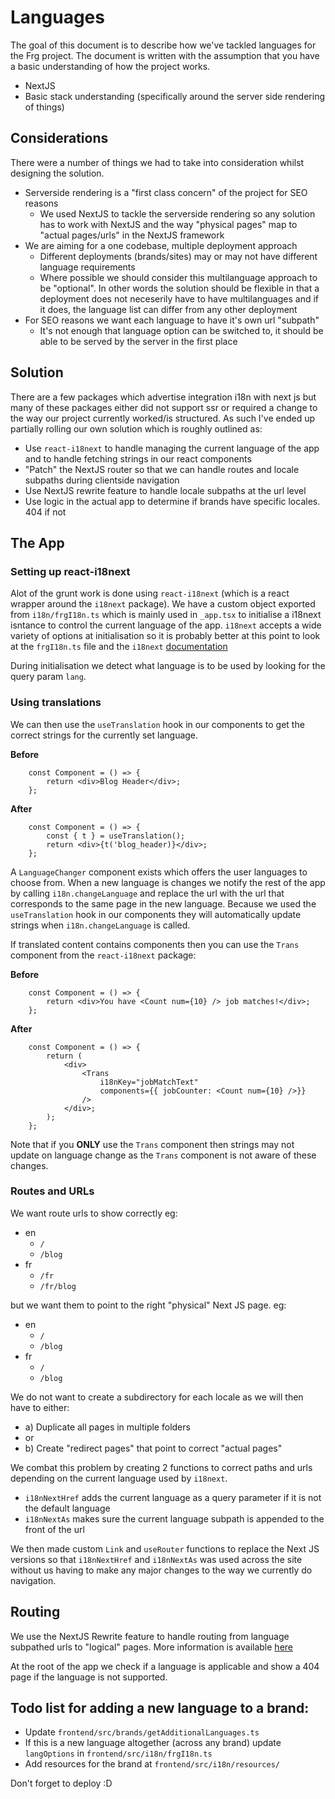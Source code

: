 # Languages

The goal of this document is to describe how we've tackled languages for the Frg project. The document is written with the assumption that you have a basic understanding of how the project works.

- NextJS
- Basic stack understanding (specifically around the server side rendering of things)

## Considerations

There were a number of things we had to take into consideration whilst designing the solution.

- Serverside rendering is a "first class concern" of the project for SEO reasons
  - We used NextJS to tackle the serverside rendering so any solution has to work with NextJS and the way "physical pages" map to "actual pages/urls" in the NextJS framework
- We are aiming for a one codebase, multiple deployment approach
  - Different deployments (brands/sites) may or may not have different language requirements
  - Where possible we should consider this multilanguage approach to be "optional". In other words the solution should be flexible in that a deployment does not neceserily have to have multilanguages and if it does, the language list can differ from any other deployment
- For SEO reasons we want each language to have it's own url "subpath"
  - It's not enough that language option can be switched to, it should be able to be served by the server in the first place

## Solution

There are a few packages which advertise integration i18n with next js but many of these packages either did not support ssr or required a change to the way our project currently worked/is structured. As such I've ended up partially rolling our own solution which is roughly outlined as:

- Use `react-i18next` to handle managing the current language of the app and to handle fetching strings in our react components
- "Patch" the NextJS router so that we can handle routes and locale subpaths during clientside navigation
- Use NextJS rewrite feature to handle locale subpaths at the url level
- Use logic in the actual app to determine if brands have specific locales. 404 if not

## The App

### Setting up react-i18next

Alot of the grunt work is done using `react-i18next` (which is a react wrapper around the `i18next` package). We have a custom object exported from `i18n/frgI18n.ts` which is mainly used in `_app.tsx` to initialise a i18next isntance to control the current language of the app. `i18next` accepts a wide variety of options at initialisation so it is probably better at this point to look at the `frgI18n.ts` file and the `i18next` [documentation](https://www.i18next.com/overview/configuration-options)

During initialisation we detect what language is to be used by looking for the query param `lang`.

### Using translations

We can then use the `useTranslation` hook in our components to get the correct strings for the currently set language.

**Before**

```
    const Component = () => {
        return <div>Blog Header</div>;
    };
```

**After**

```
    const Component = () => {
        const { t } = useTranslation();
        return <div>{t('blog_header)}</div>;
    };
```

A `LanguageChanger` component exists which offers the user languages to choose from. When a new language is changes we notify the rest of the app by calling `i18n.changeLanguage` and replace the url with the url that corresponds to the same page in the new language. Because we used the `useTranslation` hook in our components they will automatically update strings when `i18n.changeLanguage` is called.

If translated content contains components then you can use the `Trans` component from the `react-i18next` package:

**Before**

```
    const Component = () => {
        return <div>You have <Count num={10} /> job matches!</div>;
    };
```

**After**

```
    const Component = () => {
        return (
            <div>
                <Trans
                    i18nKey="jobMatchText"
                    components={{ jobCounter: <Count num={10} />}}
                />
            </div>;
        );
    };
```

Note that if you **ONLY** use the `Trans` component then strings may not update on language change as the `Trans` component is not aware of these changes.

### Routes and URLs

We want route urls to show correctly eg:

- en
  - `/`
  - `/blog`
- fr
  - `/fr`
  - `/fr/blog`

but we want them to point to the right "physical" Next JS page. eg:

- en
  - `/`
  - `/blog`
- fr
  - `/`
  - `/blog`

We do not want to create a subdirectory for each locale as we will then have to either:

- a) Duplicate all pages in multiple folders
- or
- b) Create "redirect pages" that point to correct "actual pages"

We combat this problem by creating 2 functions to correct paths and urls depending on the current language used by `i18next`.

- `i18nNextHref` adds the current language as a query parameter if it is not the default language
- `i18nNextAs` makes sure the current language subpath is appended to the front of the url

We then made custom `Link` and `useRouter` functions to replace the Next JS versions so that `i18nNextHref` and `i18nNextAs` was used across the site without us having to make any major changes to the way we currently do navigation.

## Routing

We use the NextJS Rewrite feature to handle routing from language subpathed urls to "logical" pages. More information is available [here](https://github.com/vercel/next.js/discussions/9081)

At the root of the app we check if a language is applicable and show a 404 page if the language is not supported.


## Todo list for adding a new language to a brand:

- Update `frontend/src/brands/getAdditionalLanguages.ts`
- If this is a new language altogether (across any brand) update `langOptions` in `frontend/src/i18n/frgI18n.ts`
- Add resources for the brand at `frontend/src/i18n/resources/`

Don't forget to deploy :D
